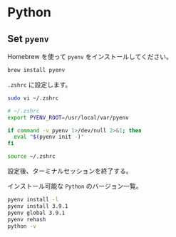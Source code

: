 # Python

## Set `pyenv`

Homebrew を使って `pyenv` をインストールしてください。

```bash
brew install pyenv
```

`.zshrc` に設定します。

```bash
sudo vi ~/.zshrc

# ~/.zshrc
export PYENV_ROOT=/usr/local/var/pyenv

if command -v pyenv 1>/dev/null 2>&1; then
  eval "$(pyenv init -)"
fi

source ~/.zshrc
```

設定後、ターミナルセッションを終了する。

インストール可能な `Python` のバージョン一覧。

```bash
pyenv install -l
pyenv install 3.9.1
pyenv global 3.9.1
pyenv rehash
python -v
```
